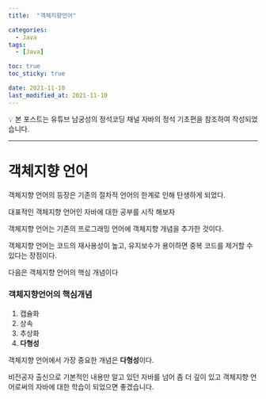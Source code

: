 ```yaml
---
title:  "객체지향언어" 

categories:
  - Java
tags:
  - [Java]

toc: true
toc_sticky: true

date: 2021-11-10
last_modified_at: 2021-11-10
---
```


<aside>
💡 본 포스트는 유튜브 남궁성의 정석코딩 채널 자바의 정석 기초편을 참조하여 작성되었습니다.

</aside>

---
# 객체지향 언어

객체지향 언어의 등장은 기존의 절차적 언어의 한계로 인해 탄생하게 되었다.

대표적인 객체지향 언어인 자바에 대한 공부를 시작 해보자

객체지향 언어는 기존의 프로그래밍 언어에 객체지향 개념을 추가한 것이다.

객체지향 언어는 코드의 재사용성이 높고, 유지보수가 용이하면 중복 코드를 제거할 수 있다는 장점이다.

다음은 객체지향 언어의 핵심 개념이다

### 객체지향언어의 핵심개념

1. 캡슐화
2. 상속
3. 추상화
4. **다형성**

객체지향 언어에서 가장 중요한 개념은 **다형성**이다.

비전공자 출신으로 기본적인 내용만 알고 있던 자바를 넘어
좀 더 깊이 있고 객체지향 언어로써의 자바에 대한 학습이 되었으면 좋겠습니다.
